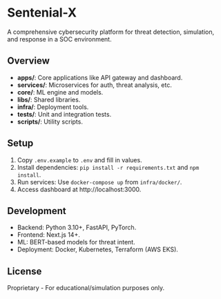 # Sentenial-X

A comprehensive cybersecurity platform for threat detection, simulation, and response in a SOC environment.

## Overview
- **apps/**: Core applications like API gateway and dashboard.
- **services/**: Microservices for auth, threat analysis, etc.
- **core/**: ML engine and models.
- **libs/**: Shared libraries.
- **infra/**: Deployment tools.
- **tests/**: Unit and integration tests.
- **scripts/**: Utility scripts.

## Setup
1. Copy `.env.example` to `.env` and fill in values.
2. Install dependencies: `pip install -r requirements.txt` and `npm install`.
3. Run services: Use `docker-compose up` from `infra/docker/`.
4. Access dashboard at http://localhost:3000.

## Development
- Backend: Python 3.10+, FastAPI, PyTorch.
- Frontend: Next.js 14+.
- ML: BERT-based models for threat intent.
- Deployment: Docker, Kubernetes, Terraform (AWS EKS).

## License
Proprietary - For educational/simulation purposes only.
